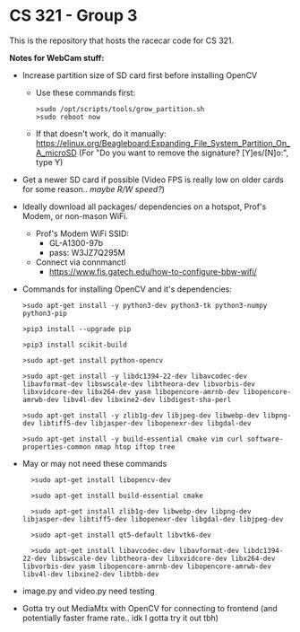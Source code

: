 # CS 321 - Group 3

This is the repository that hosts the racecar code for CS 321.

**Notes for WebCam stuff:**

- Increase partition size of SD card first before installing OpenCV
	- Use these commands first:
		```
		>sudo /opt/scripts/tools/grow_partition.sh
		>sudo reboot now
		```
	
	- If that doesn't work, do it manually: https://elinux.org/Beagleboard:Expanding_File_System_Partition_On_A_microSD (For "Do you want to remove the signature? [Y]es/[N]o:", type Y) 
		
- Get a newer SD card if possible (Video FPS is really low on older cards for some reason.. *maybe R/W speed?*)

- Ideally download all packages/ dependencies on a hotspot, Prof's Modem, or non-mason WiFi.
  - Prof's Modem WiFi SSID: 
	  - GL-A1300-97b
	-  pass: W3JZ7Q295M
  -  Connect via connmanctl
        - https://www.fis.gatech.edu/how-to-configure-bbw-wifi/

- Commands for installing OpenCV and it's dependencies:
	```
	>sudo apt-get install -y python3-dev python3-tk python3-numpy python3-pip 

	>pip3 install --upgrade pip 

	>pip3 install scikit-build

	>sudo apt-get install python-opencv
    
	>sudo apt-get install -y libdc1394-22-dev libavcodec-dev libavformat-dev libswscale-dev libtheora-dev libvorbis-dev libxvidcore-dev libx264-dev yasm libopencore-amrnb-dev libopencore-amrwb-dev libv4l-dev libxine2-dev libdigest-sha-perl

	>sudo apt-get install -y zlib1g-dev libjpeg-dev libwebp-dev libpng-dev libtiff5-dev libjasper-dev libopenexr-dev libgdal-dev
    
	>sudo apt-get install -y build-essential cmake vim curl software-properties-common nmap htop iftop tree
	```
- May or may not need these commands
	
		>sudo apt-get install libopencv-dev
		
		>sudo apt-get install build-essential cmake
		
		>sudo apt-get install zlib1g-dev libwebp-dev libpng-dev libjasper-dev libtiff5-dev libopenexr-dev libgdal-dev libjpeg-dev
		
		>sudo apt-get install qt5-default libvtk6-dev
		
		>sudo apt-get install libavcodec-dev libavformat-dev libdc1394-22-dev libswscale-dev libtheora-dev libxvidcore-dev libx264-dev libvorbis-dev yasm libopencore-amrnb-dev libopencore-amrwb-dev libv4l-dev libxine2-dev libtbb-dev
		
- image.py and video.py need testing

- Gotta try out MediaMtx with OpenCV for connecting to frontend (and potentially faster frame rate.. idk I gotta try it out tbh)
